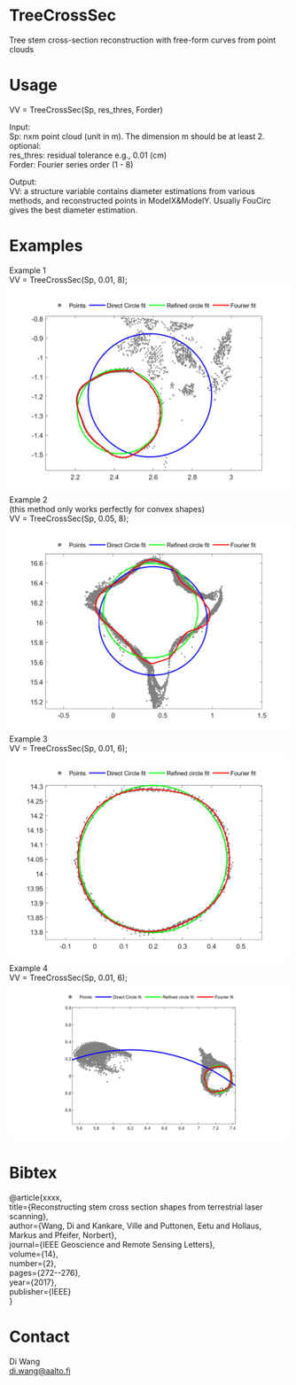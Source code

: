 # TreeCrossSec
Tree stem cross-section reconstruction with free-form curves from point clouds
# Usage
VV = TreeCrossSec(Sp, res_thres, Forder) <br/>

Input:<br/>
Sp: nxm point cloud (unit in m). The dimension m should be at least 2.<br/>
optional:<br/>
res_thres: residual tolerance e.g., 0.01 (cm)<br/>
Forder: Fourier series order (1 - 8)<br/>

Output:<br/>
VV: a structure variable contains diameter estimations from various methods, and reconstructed points in ModelX&ModelY. Usually FouCirc gives the best diameter estimation.

# Examples
Example 1 <br/>
VV = TreeCrossSec(Sp, 0.01, 8);
![example 1](e1.png)
Example 2 <br/> 
(this method only works perfectly for convex shapes) <br/>
VV = TreeCrossSec(Sp, 0.05, 8);
![example 2](e2.png)
Example 3 <br/>
VV = TreeCrossSec(Sp, 0.01, 6);
![example 3](e3.png)
Example 4 <br/>
VV = TreeCrossSec(Sp, 0.01, 6);
![example 4](e4.png)
# Bibtex
@article{xxxx, <br/>
  title={Reconstructing stem cross section shapes from terrestrial laser scanning}, <br/>
  author={Wang, Di and Kankare, Ville and Puttonen, Eetu and Hollaus, Markus and Pfeifer, Norbert}, <br/>
  journal={IEEE Geoscience and Remote Sensing Letters}, <br/>
  volume={14}, <br/>
  number={2}, <br/>
  pages={272--276}, <br/>
  year={2017}, <br/>
  publisher={IEEE} <br/>
}
# Contact
Di Wang <br/>
di.wang@aalto.fi
